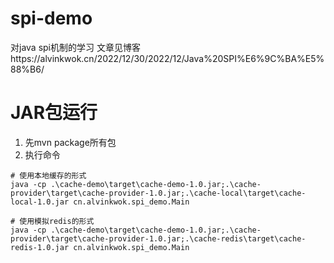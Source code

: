 # spi-demo
对java spi机制的学习
文章见博客https://alvinkwok.cn/2022/12/30/2022/12/Java%20SPI%E6%9C%BA%E5%88%B6/

# JAR包运行
1. 先mvn package所有包
2. 执行命令
```shell
# 使用本地缓存的形式
java -cp .\cache-demo\target\cache-demo-1.0.jar;.\cache-provider\target\cache-provider-1.0.jar;.\cache-local\target\cache-local-1.0.jar cn.alvinkwok.spi_demo.Main

# 使用模拟redis的形式
java -cp .\cache-demo\target\cache-demo-1.0.jar;.\cache-provider\target\cache-provider-1.0.jar;.\cache-redis\target\cache-redis-1.0.jar cn.alvinkwok.spi_demo.Main
```
